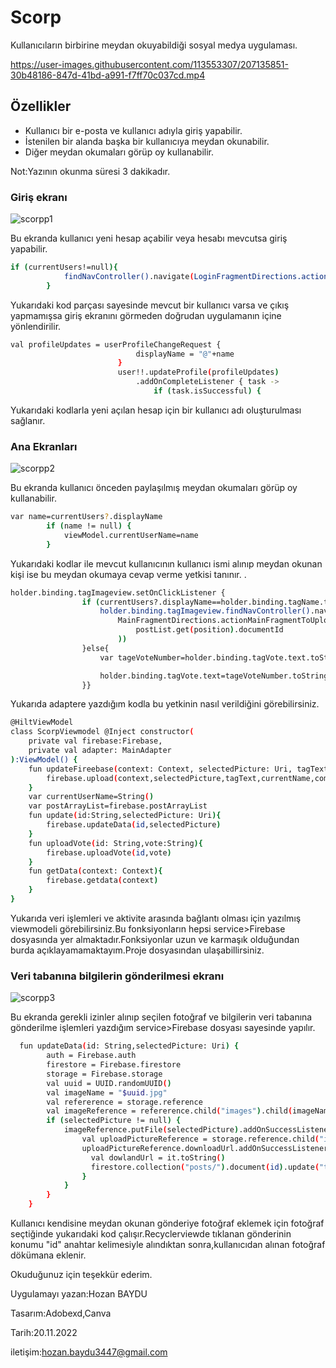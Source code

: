 # Scorp
Kullanıcıların birbirine meydan okuyabildiği sosyal medya uygulaması.



https://user-images.githubusercontent.com/113553307/207135851-30b48186-847d-41bd-a991-f7ff70c037cd.mp4



## Özellikler


- Kullanıcı bir e-posta ve kullanıcı adıyla giriş yapabilir.
- İstenilen bir alanda başka bir kullanıcıya meydan okunabilir.
- Diğer meydan okumaları görüp oy kullanabilir.

Not:Yazının okunma süresi 3 dakikadır.


### Giriş ekranı

![scorpp1](https://user-images.githubusercontent.com/113553307/207135670-7ee78735-ae30-41e7-a6b2-0d88cddeb5d6.png)


Bu ekranda kullanıcı yeni hesap açabilir veya hesabı mevcutsa giriş yapabilir.

```sh
if (currentUsers!=null){
            findNavController().navigate(LoginFragmentDirections.actionLoginFragmentToMainFragment())
        }
```
Yukarıdaki kod parçası sayesinde mevcut bir kullanıcı varsa ve çıkış yapmamışsa giriş ekranını görmeden doğrudan uygulamanın içine yönlendirilir.

```sh
val profileUpdates = userProfileChangeRequest {
                            displayName = "@"+name
                        }
                        user!!.updateProfile(profileUpdates)
                            .addOnCompleteListener { task ->
                                if (task.isSuccessful) {                                  findNavController().navigate(LoginFragmentDirections.actionLoginFragmentToMainFragment())}}
```

Yukarıdaki kodlarla yeni açılan hesap için bir kullanıcı adı oluşturulması sağlanır.
### Ana Ekranları

![scorpp2](https://user-images.githubusercontent.com/113553307/207135728-e1f66ed3-c2c7-4a8e-826e-24a763722fdf.png)

Bu ekranda kullanıcı önceden paylaşılmış meydan okumaları görüp oy kullanabilir.

```sh
var name=currentUsers?.displayName
        if (name != null) {
            viewModel.currentUserName=name
        }
```

Yukarıdaki kodlar ile mevcut kullanıcının kullanıcı ismi alınıp meydan okunan kişi ise bu meydan okumaya cevap verme yetkisi tanınır.
.
```sh
holder.binding.tagImageview.setOnClickListener {
                if (currentUsers?.displayName==holder.binding.tagName.text.toString()) {
                    holder.binding.tagImageview.findNavController().navigate(
                        MainFragmentDirections.actionMainFragmentToUploadTagFragment(
                            postList.get(position).documentId
                        ))
                }else{
                    var tageVoteNumber=holder.binding.tagVote.text.toString().toInt()+1

                    holder.binding.tagVote.text=tageVoteNumber.toString()
                }}
```

Yukarıda adaptere yazdığım kodla bu yetkinin nasıl verildiğini görebilirsiniz.

```sh
@HiltViewModel
class ScorpViewmodel @Inject constructor(
    private val firebase:Firebase,
    private val adapter: MainAdapter
):ViewModel() {
    fun updateFireebase(context: Context, selectedPicture: Uri, tagText: EditText, currentName:String,commentText: EditText){
        firebase.upload(context,selectedPicture,tagText,currentName,commentText)
    }
    var currentUserName=String()
    var postArrayList=firebase.postArrayList
    fun update(id:String,selectedPicture: Uri){
        firebase.updateData(id,selectedPicture)
    }
    fun uploadVote(id: String,vote:String){
        firebase.uploadVote(id,vote)
    }
    fun getData(context: Context){
        firebase.getdata(context)
    }
}
```

Yukarıda veri işlemleri ve aktivite arasında bağlantı olması için yazılmış viewmodeli görebilirsiniz.Bu fonksiyonların hepsi service>Firebase dosyasında yer almaktadır.Fonksiyonlar uzun ve karmaşık olduğundan burda açıklayamamaktayım.Proje dosyasından ulaşabillirsiniz.

### Veri tabanına bilgilerin gönderilmesi ekranı

![scorpp3](https://user-images.githubusercontent.com/113553307/207135758-717dc883-f34c-4507-b5a6-e4900016521d.png)


Bu ekranda gerekli izinler alınıp seçilen fotoğraf ve bilgilerin veri tabanına gönderilme işlemleri yazdığım service>Firebase dosyası sayesinde yapılır.
```sh
  fun updateData(id: String,selectedPicture: Uri) {
        auth = Firebase.auth
        firestore = Firebase.firestore
        storage = Firebase.storage
        val uuid = UUID.randomUUID()
        val imageName = "$uuid.jpg"
        val refererence = storage.reference
        val imageReference = refererence.child("images").child(imageName)
        if (selectedPicture != null) {
            imageReference.putFile(selectedPicture).addOnSuccessListener {
                val uploadPictureReference = storage.reference.child("images").child(imageName)
                uploadPictureReference.downloadUrl.addOnSuccessListener {
                  val dowlandUrl = it.toString()
                  firestore.collection("posts/").document(id).update("tagUrl", dowlandUrl)
                }
            }
        }
    }
```

Kullanıcı kendisine meydan okunan gönderiye fotoğraf eklemek için fotoğraf seçtiğinde yukarıdaki kod çalışır.Recyclerviewde tıklanan gönderinin konumu "id" anahtar kelimesiyle alındıktan sonra,kullanıcıdan alınan fotoğraf dökümana eklenir.

Okuduğunuz için teşekkür ederim.

Uygulamayı yazan:Hozan BAYDU

Tasarım:Adobexd,Canva

Tarih:20.11.2022

iletişim:hozan.baydu3447@gmail.com
